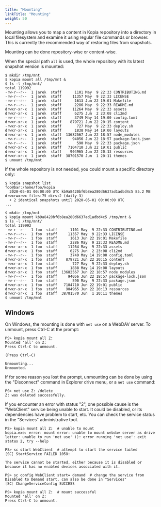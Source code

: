 ```yaml
---
title: "Mounting"
linkTitle: "Mounting"
weight: 50
---
```


Mounting allows you to map a content in Kopia repository into a directory in local filesystem and examine it using regular file commands or browser. This is currently the recommended way of restoring files from snapshots.

Mounting can be done repository-wise or content-wise.

When the special path `all` is used, the whole repository with its latest snapshot version is mounted:

```shell
$ mkdir /tmp/mnt
$ kopia mount all /tmp/mnt &
$ ls -l /tmp/mnt/
total 119992
-rw-r--r--  1 jarek  staff      1101 May  9 22:33 CONTRIBUTING.md
-rw-r--r--  1 jarek  staff     11357 May  9 22:33 LICENSE
-rw-r--r--  1 jarek  staff      1613 Jun 22 19:01 Makefile
-rw-r--r--  1 jarek  staff      2286 May  9 22:33 README.md
drwxr-xr-x  1 jarek  staff     11264 May  9 22:33 assets
drwxr-xr-x  1 jarek  staff      6275 Jun  2 23:08 cli2md
-rw-r--r--  1 jarek  staff      3749 May 14 19:00 config.toml
drwxr-xr-x  1 jarek  staff    879721 Jun 22 20:15 content
-rwxr-xr-x  1 jarek  staff       727 May  9 22:33 deploy.sh
drwxr-xr-x  1 jarek  staff      1838 May 14 19:00 layouts
drwxr-xr-x  1 jarek  staff  13682567 Jun 22 18:57 node_modules
-rw-r--r--  1 jarek  staff     94056 Jun 22 18:57 package-lock.json
-rw-r--r--  1 jarek  staff       590 May  9 22:33 package.json
drwxr-xr-x  1 jarek  staff   7104710 Jun 22 19:01 public
drwxr-xr-x  1 jarek  staff    904965 Jun 22 20:13 resources
drwxr-xr-x  1 jarek  staff  38701570 Jun  1 20:11 themes
$ umount /tmp/mnt
```

If the whole repository is not needed, you could mount a specific directory only:

```shell
$ kopia snapshot list
foo@bar:/home/foo/kopia
  2020-05-01 00:00:00 UTC kb9a8420bf6b8ea280d6637ad1adbd4c5 85.2 MB drwxrwxrwx files:75 dirs:2 (daily-3)
  + 2 identical snapshots until 2020-05-01 00:00:00 UTC
...

$ mkdir /tmp/mnt
$ kopia mount kb9a8420bf6b8ea280d6637ad1adbd4c5 /tmp/mnt &
$ ls -l /tmp/mnt/
total 119992
-rw-r--r--  1 foo  staff      1101 May  9 22:33 CONTRIBUTING.md
-rw-r--r--  1 foo  staff     11357 May  9 22:33 LICENSE
-rw-r--r--  1 foo  staff      1613 Jun 22 19:01 Makefile
-rw-r--r--  1 foo  staff      2286 May  9 22:33 README.md
drwxr-xr-x  1 foo  staff     11264 May  9 22:33 assets
drwxr-xr-x  1 foo  staff      6275 Jun  2 23:08 cli2md
-rw-r--r--  1 foo  staff      3749 May 14 19:00 config.toml
drwxr-xr-x  1 foo  staff    879721 Jun 22 20:15 content
-rwxr-xr-x  1 foo  staff       727 May  9 22:33 deploy.sh
drwxr-xr-x  1 foo  staff      1838 May 14 19:00 layouts
drwxr-xr-x  1 foo  staff  13682567 Jun 22 18:57 node_modules
-rw-r--r--  1 foo  staff     94056 Jun 22 18:57 package-lock.json
-rw-r--r--  1 foo  staff       590 May  9 22:33 package.json
drwxr-xr-x  1 foo  staff   7104710 Jun 22 19:01 public
drwxr-xr-x  1 foo  staff    904965 Jun 22 20:13 resources
drwxr-xr-x  1 foo  staff  38701570 Jun  1 20:11 themes
$ umount /tmp/mnt
```

## Windows

On Windows, the mounting is done with `net use` on a WebDAV server. To unmount, press Ctrl-C at the prompt:

```shell
PS> kopia mount all Z:
Mounted 'all' on Z:
Press Ctrl-C to unmount.

(Press Ctrl-C)

Unmounting...
Unmounted.
```

If for some reason you lost the prompt, unmounting can be done by using the "Disconnect" command in Explorer drive menu, or a `net use` command:

```shell
PS> net use Z: /delete
Z: was deleted successfully.
```

If you encounter an error with status "2", one possible cause is the "WebClient" service being unable to start. It could be disabled, or its dependencies have problem to start, etc. You can check the service status in the "Services" administrative tool.

```shell
PS> kopia mount all Z:  # unable to mount
kopia.exe: error: mount error: unable to mount webdav server as drive letter: unable to run 'net use' (): error running 'net use': exit status 2, try --help

PS> sc start WebClient  # attempt to start the service failed
[SC] StartService FAILED 1058:

The service cannot be started, either because it is disabled or because it has no enabled devices associated with it.

PS> sc config WebClient start= demand  # change the service from Disabled to Demand start. can also be done in "Services"
[SC] ChangeServiceConfig SUCCESS

PS> kopia mount all Z:  # mount successful
Mounted 'all' on Z:
Press Ctrl-C to unmount.
```

